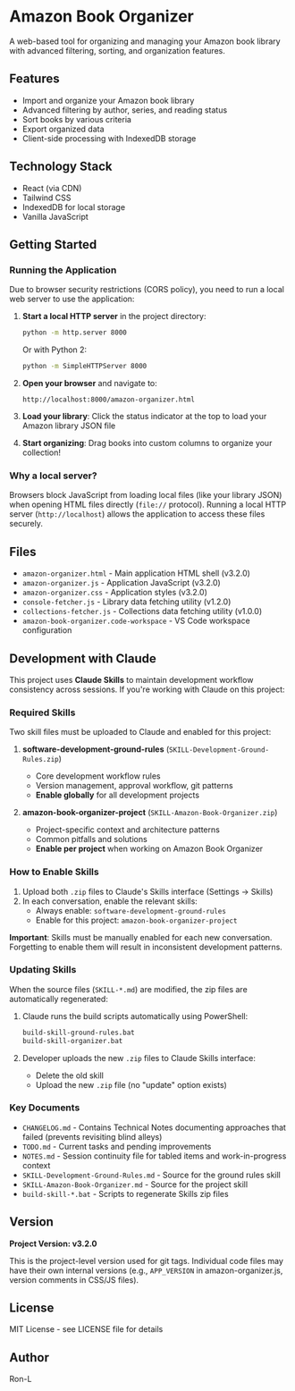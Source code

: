 # Amazon Book Organizer

A web-based tool for organizing and managing your Amazon book library with advanced filtering, sorting, and organization features.

## Features

- Import and organize your Amazon book library
- Advanced filtering by author, series, and reading status
- Sort books by various criteria
- Export organized data
- Client-side processing with IndexedDB storage

## Technology Stack

- React (via CDN)
- Tailwind CSS
- IndexedDB for local storage
- Vanilla JavaScript

## Getting Started

### Running the Application

Due to browser security restrictions (CORS policy), you need to run a local web server to use the application:

1. **Start a local HTTP server** in the project directory:
   ```bash
   python -m http.server 8000
   ```
   Or with Python 2:
   ```bash
   python -m SimpleHTTPServer 8000
   ```

2. **Open your browser** and navigate to:
   ```
   http://localhost:8000/amazon-organizer.html
   ```

3. **Load your library**: Click the status indicator at the top to load your Amazon library JSON file

4. **Start organizing**: Drag books into custom columns to organize your collection!

### Why a local server?

Browsers block JavaScript from loading local files (like your library JSON) when opening HTML files directly (`file://` protocol). Running a local HTTP server (`http://localhost`) allows the application to access these files securely.

## Files

- `amazon-organizer.html` - Main application HTML shell (v3.2.0)
- `amazon-organizer.js` - Application JavaScript (v3.2.0)
- `amazon-organizer.css` - Application styles (v3.2.0)
- `console-fetcher.js` - Library data fetching utility (v1.2.0)
- `collections-fetcher.js` - Collections data fetching utility (v1.0.0)
- `amazon-book-organizer.code-workspace` - VS Code workspace configuration

## Development with Claude

This project uses **Claude Skills** to maintain development workflow consistency across sessions. If you're working with Claude on this project:

### Required Skills

Two skill files must be uploaded to Claude and enabled for this project:

1. **software-development-ground-rules** (`SKILL-Development-Ground-Rules.zip`)
   - Core development workflow rules
   - Version management, approval workflow, git patterns
   - **Enable globally** for all development projects

2. **amazon-book-organizer-project** (`SKILL-Amazon-Book-Organizer.zip`)
   - Project-specific context and architecture patterns
   - Common pitfalls and solutions
   - **Enable per project** when working on Amazon Book Organizer

### How to Enable Skills

1. Upload both `.zip` files to Claude's Skills interface (Settings → Skills)
2. In each conversation, enable the relevant skills:
   - Always enable: `software-development-ground-rules`
   - Enable for this project: `amazon-book-organizer-project`

**Important**: Skills must be manually enabled for each new conversation. Forgetting to enable them will result in inconsistent development patterns.

### Updating Skills

When the source files (`SKILL-*.md`) are modified, the zip files are automatically regenerated:

1. Claude runs the build scripts automatically using PowerShell:
   ```bash
   build-skill-ground-rules.bat
   build-skill-organizer.bat
   ```

2. Developer uploads the new `.zip` files to Claude Skills interface:
   - Delete the old skill
   - Upload the new `.zip` file (no "update" option exists)

### Key Documents

- `CHANGELOG.md` - Contains Technical Notes documenting approaches that failed (prevents revisiting blind alleys)
- `TODO.md` - Current tasks and pending improvements
- `NOTES.md` - Session continuity file for tabled items and work-in-progress context
- `SKILL-Development-Ground-Rules.md` - Source for the ground rules skill
- `SKILL-Amazon-Book-Organizer.md` - Source for the project skill
- `build-skill-*.bat` - Scripts to regenerate Skills zip files

## Version

**Project Version: v3.2.0**

This is the project-level version used for git tags. Individual code files may have their own internal versions (e.g., `APP_VERSION` in amazon-organizer.js, version comments in CSS/JS files).

## License

MIT License - see LICENSE file for details

## Author

Ron-L
